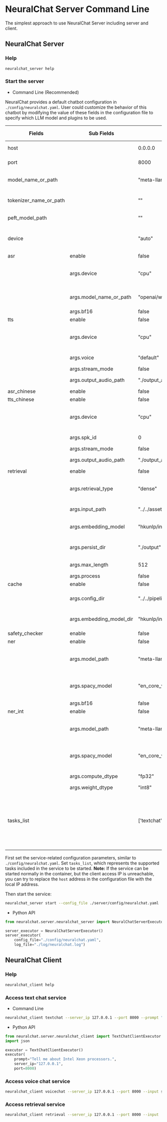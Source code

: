 # NeuralChat Server Command Line

The simplest approach to use NeuralChat Server including server and client.

## NeuralChat Server
### Help
```bash
neuralchat_server help
```
### Start the server
- Command Line (Recommended)

NeuralChat provides a default chatbot configuration in `./config/neuralchat.yaml`. User could customize the behavior of this chatbot by modifying the value of these fields in the configuration file to specify which LLM model and plugins to be used.

| Fields                    | Sub Fields               | Default Values                             | Possible Values                  |
| ------------------------- | ------------------------ | --------------------------------------- | --------------------------------- |
| host                      |                          | 0.0.0.0                                 | Any valid IP address              |
| port                      |                          | 8000                                    | Any valid port number             |
| model_name_or_path        |                          | "meta-llama/Llama-2-7b-chat-hf"        | A valid model name or path        |
| tokenizer_name_or_path        |                          | ""        | A tokenizer name or path        |
| peft_model_path        |                          | ""        | A peft model path        |
| device                    |                          | "auto"                                  | "cpu", "hpu", "xpu", "cuda"       |
| asr                       | enable                   | false                                   | true, false                       |
|                           | args.device              | "cpu"                                   | "cpu", "hpu", "xpu", "cuda"       |
|                           | args.model_name_or_path  | "openai/whisper-small"                 | A valid ASR model name or path    |
|                           | args.bf16                | false                                   | true, false                       |
| tts                       | enable                   | false                                   | true, false                       |
|                           | args.device              | "cpu"                                   | "cpu", "hpu", "xpu", "cuda"       |
|                           | args.voice               | "default"                               | A valid TTS voice                 |
|                           | args.stream_mode         | false                                   | true, false                       |
|                           | args.output_audio_path   | "./output_audio.wav"                    | A valid file path                 |
| asr_chinese               | enable                   | false                                   | true, false                       |
| tts_chinese               | enable                   | false                                   | true, false                       |
|                           | args.device              | "cpu"                                   | "cpu", "hpu", "xpu", "cuda"       |
|                           | args.spk_id              | 0                                       | A valid speaker ID                |
|                           | args.stream_mode         | false                                   | true, false                       |
|                           | args.output_audio_path   | "./output_audio.wav"                    | A valid file path                 |
| retrieval                 | enable                   | false                                   | true, false                       |
|                           | args.retrieval_type      | "dense"                                 | "dense", other retrieval types   |
|                           | args.input_path          | "../../assets/docs/"                   | A valid input path                |
|                           | args.embedding_model     | "hkunlp/instructor-large"              | A valid embedding model           |
|                           | args.persist_dir         | "./output"                              | A valid directory path            |
|                           | args.max_length          | 512                                     | Any valid integer                 |
|                           | args.process             | false                                   | true, false                       |
| cache                     | enable                   | false                                   | true, false                       |
|                           | args.config_dir          | "../../pipeline/plugins/caching/cache_config.yaml" | A valid directory path |
|                           | args.embedding_model_dir | "hkunlp/instructor-large"              | A valid directory path             |
| safety_checker            | enable                   | false                                   | true, false                       |
| ner                       | enable                   | false                                   | true, false                       |
|                           | args.model_path          | "meta-llama/Llama-2-7b-chat-hf"        | A valid directory path of llm model   |
|                           | args.spacy_model         | "en_core_web_lg"                       | A valid name of downloaded spacy model      |
|                           | args.bf16                | false                                   | true, false                          |
| ner_int                   | enable                   | false                                   | true, false                          |
|                           | args.model_path          | "meta-llama/Llama-2-7b-chat-hf"        | A valid directory path of llm model      |
|                           | args.spacy_model         | "en_core_web_lg"                       | A valid name of downloaded spacy model   |
|                           | args.compute_dtype       | "fp32"                                  | "fp32", "int8"                       |
|                           | args.weight_dtype        | "int8"                                  | "int8", "int4"                       |
| tasks_list                |                          | ['textchat', 'retrieval']              | List of task names, including 'textchat', 'voicechat', 'retrieval', 'text2image', 'finetune', 'photoai'                |



First set the service-related configuration parameters, similar to `./config/neuralchat.yaml`. Set `tasks_list`, which represents the supported tasks included in the service to be started.
**Note:** If the service can be started normally in the container, but the client access IP is unreachable, you can try to replace the `host` address in the configuration file with the local IP address.

Then start the service:
```bash
neuralchat_server start --config_file ./server/config/neuralchat.yaml
```

- Python API
```python
from neuralchat.server.neuralchat_server import NeuralChatServerExecutor

server_executor = NeuralChatServerExecutor()
server_executor(
    config_file="./config/neuralchat.yaml", 
    log_file="./log/neuralchat.log")
```

## NeuralChat Client

### Help
```bash
neuralchat_client help
```
### Access text chat service

- Command Line
```bash
neuralchat_client textchat --server_ip 127.0.0.1 --port 8000 --prompt "Tell me about Intel Xeon processors."
```

- Python API
```python
from neuralchat.server.neuralchat_client import TextChatClientExecutor
import json

executor = TextChatClientExecutor()
executor(
    prompt="Tell me about Intel Xeon processors.",
    server_ip="127.0.0.1",
    port=8000)
```

### Access voice chat service
```bash
neuralchat_client voicechat --server_ip 127.0.0.1 --port 8000 --input say_hello.wav --output response.wav
```

### Access retrieval service
```bash
neuralchat_client retrieval --server_ip 127.0.0.1 --port 8000 --input ./docs/
```
